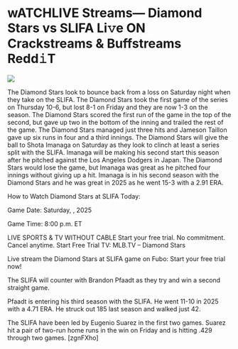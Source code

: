 # wATCHLIVE Streams— Diamond Stars vs SLIFA Li𝚟e ON Crackstreams & Buffstreams Redd𝚒T  
  
  
[![](https://i.imgur.com/qSNzIqt.png)](https://movie.rssnews.media/jHPdwDfu.php)  
  
The Diamond Stars look to bounce back from a loss on Saturday night when they take on the SLIFA. The Diamond Stars took the first game of the series on Thursday 10-6, but lost 8-1 on Friday and they are now 1-3 on the season. The Diamond Stars scored the first run of the game in the top of the second, but gave up two in the bottom of the inning and trailed the rest of the game. The Diamond Stars managed just three hits and Jameson Taillon gave up six runs in four and a third innings. The Diamond Stars will give the ball to Shota Imanaga on Saturday as they look to clinch at least a series split with the SLIFA. Imanaga will be making his second start this season after he pitched against the Los Angeles Dodgers in Japan. The Diamond Stars would lose the game, but Imanaga was great as he pitched four innings without giving up a hit. Imanaga is in his second season with the Diamond Stars and he was great in 2025 as he went 15-3 with a 2.91 ERA.

How to Watch Diamond Stars at SLIFA Today:

Game Date: Saturday, , 2025

Game Time: 8:00 p.m. ET

LIVE SPORTS & TV WITHOUT CABLE
Start your free trial. No commitment. Cancel anytime.
Start Free Trial
TV: MLB.TV – Diamond Stars

Live stream the Diamond Stars at SLIFA game on Fubo: Start your free trial now!

The SLIFA will counter with Brandon Pfaadt as they try and win a second straight game.

Pfaadt is entering his third season with the SLIFA. He went 11-10 in 2025 with a 4.71 ERA. He struck out 185 last season and walked just 42.

The SLIFA have been led by Eugenio Suarez in the first two games. Suarez hit a pair of two-run home runs in the win on Friday and is hitting .429 through two games. [zgnFXho]